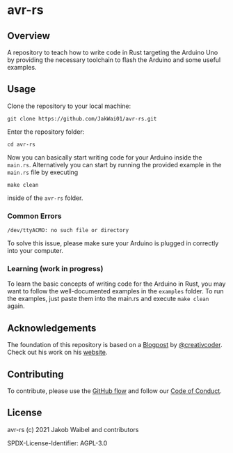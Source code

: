 # avr-rs

## Overview

A repository to teach how to write code in Rust targeting the Arduino Uno by providing the necessary toolchain to flash the Arduino and some useful examples.

## Usage

Clone the repository to your local machine:
```
git clone https://github.com/JakWai01/avr-rs.git
```

Enter the repository folder:
```
cd avr-rs
```

Now you can basically start writing code for your Arduino inside the `main.rs`. Alternatively you can start by running the provided example in the `main.rs` file by executing
```
make clean
```
inside of the `avr-rs` folder.

### Common Errors

```
/dev/ttyACMO: no such file or directory
```
To solve this issue, please make sure your Arduino is plugged in correctly into your computer.

### Learning (work in progress)

To learn the basic concepts of writing code for the Arduino in Rust, you may want to follow the well-documented examples in the `examples` folder. To run the examples, just paste them into the main.rs and execute `make clean` again.

## Acknowledgements

The foundation of this repository is based on a [Blogpost](https://dev.to/creativcoder/how-to-run-rust-on-arduino-uno-40c0) by [@creativcoder](https://twitter.com/creativcoder). Check out his work on his [website](https://bio.link/creativcoder).

## Contributing

To contribute, please use the [GitHub flow](https://guides.github.com/introduction/flow/) and follow our [Code of Conduct](./CODE_OF_CONDUCT.md).

## License 

avr-rs (c) 2021 Jakob Waibel and contributors

SPDX-License-Identifier: AGPL-3.0